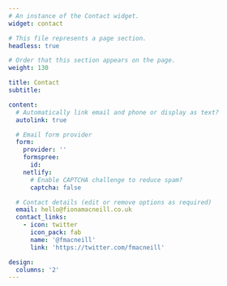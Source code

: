 ```yaml
---
# An instance of the Contact widget.
widget: contact

# This file represents a page section.
headless: true

# Order that this section appears on the page.
weight: 130

title: Contact
subtitle:

content:
  # Automatically link email and phone or display as text?
  autolink: true

  # Email form provider
  form:
    provider: ''
    formspree:
      id:
    netlify:
      # Enable CAPTCHA challenge to reduce spam?
      captcha: false

  # Contact details (edit or remove options as required)
  email: hello@fionamacneill.co.uk
  contact_links:
    - icon: twitter
      icon_pack: fab
      name: '@fmacneill'
      link: 'https://twitter.com/fmacneill'

design:
  columns: '2'
---
```

